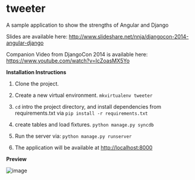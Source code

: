 tweeter
=======

A sample application to show the strengths of Angular and Django

Slides are available here: http://www.slideshare.net/nnja/djangocon-2014-angular-django

Companion Video from DjangoCon 2014 is available here: https://www.youtube.com/watch?v=IcZoasMX5Yo

**Installation Instructions**

1. Clone the project.

2. Create a new virtual environment. `mkvirtualenv tweeter`

3. `cd` intro the project directory, and install dependencies from requirements.txt via `pip install -r requirements.txt`

4. create tables and load fixtures. `python manage.py syncdb`

5. Run the server via: `python manage.py runserver`

6. The application will be available at <a href="http://localhost:8000" target="_blank">http://localhost:8000</a>

**Preview**

![image](https://cloud.githubusercontent.com/assets/2030983/6646639/a1c16aa0-c98c-11e4-8d34-579480882dbd.png)
